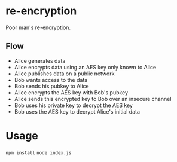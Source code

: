 # re-encryption

Poor man's re-encryption.

## Flow

- Alice generates data
- Alice encrypts data using an AES key only known to Alice
- Alice publishes data on a public network
- Bob wants access to the data
- Bob sends his pubkey to Alice
- Alice encrypts the AES key with Bob's pubkey
- Alice sends this encrypted key to Bob over an insecure channel
- Bob uses his private key to decrypt the AES key
- Bob uses the AES key to decrypt Alice's initial data

# Usage

`npm install`
`node index.js`



